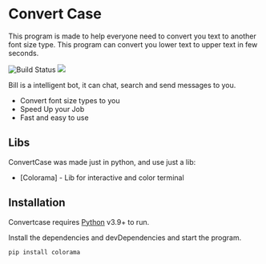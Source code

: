 # Convert Case

This program is made to help everyone need to convert you text to another font size type. This program can convert you lower text to upper text in few seconds.

![Build Status](https://travis-ci.org/joemccann/dillinger.svg?branch=master)
![](https://img.shields.io/github/stars/JoaoAssalim/ConvertCase)

Bill is a intelligent bot, it can chat, search and send messages to you.

- Convert font size types to you
- Speed Up your Job
- Fast and easy to use

## Libs

ConvertCase was made just in python, and use just a lib:

- [Colorama] - Lib for interactive and color terminal


## Installation

Convertcase requires [Python](https://www.python.org/) v3.9+ to run.

Install the dependencies and devDependencies and start the program.

```sh
pip install colorama
```


   [dill]: <https://www.python.org/>
   [git-repo-url]: <https://github.com/JoaoAssalim/ConvertCase.git>
   [Python]: <https://www.python.org/>
